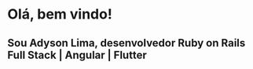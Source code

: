 <h1>Olá, bem vindo!</h1>
<h2>Sou Adyson Lima, desenvolvedor Ruby on Rails Full Stack | Angular | Flutter</h2>

